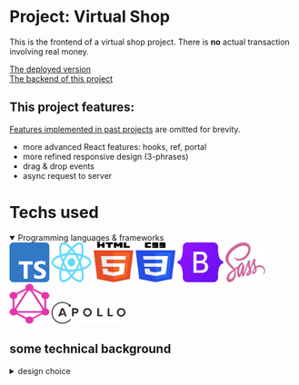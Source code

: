 # Project: Virtual Shop
This is the frontend of a virtual shop project. There is <b>no</b> actual transaction involving real money.

[The deployed version]()<br>
[The backend of this project](https://github.com/Hasuzawa/virtual_shop_backend)

## This project features:
[Features implemented in past projects]() are omitted for brevity.
<ul>
    <li>more advanced React features: hooks, ref, portal</li>
    <li>more refined responsive design (3-phrases)</li>
    <li>drag & drop events</li>
    <li>async request to server</li>
</ul>


# Techs used
<details open>
    <summary>Programming languages & frameworks</summary>

<img src="./public/logos/Typescript_logo.svg" alt="TypeScript" width="70" height="70">
<img src="./public/logos/React_logo.svg" alt="React" width="70" height="70">
<img src="./public/logos/HTML_logo.svg" alt="HTML" width="70" height="70">
<img src="./public/logos/CSS_logo.svg" alt="CSS" width="70" height="70">
<img src="./public/logos/Bootstrap_logo.svg" alt="Bootstrap" width="80" height="70">
<img src="./public/logos/Sass_logo.svg" alt="Sass" width="70" height="70">
<img src="./public/logos/GraphQL_logo.svg" alt="GraphQL" width="70" height="70">
<img src="./public/logos/Apollo_logo.svg" alt="Apollo" width="130">
</details>

## some technical background
<details close>
<summary>design choice</summary>

<ul>
<li>
    In the last project I used JavaScript for React, but there were numerous issues such as lack of 
    enum, and unpredictable behaviour in function parameter. Therefore, I use TypeScript for this project.
    I place focus on simplicity and clarity of structure, and do not aim to provide the most feature in this project.
</li>
<li>
    I used more functional component and hook than the previous project. React does not really have inheritance so class method
    is not reusable across component. Hooks however can.
</li>
<li>
    The drag drop event. Drag drop event is a vulnerability because of potential cross-site dropping. In a real app a lot of sanitisation has to be done. I took another approach and 
    make a class. An instance is dragged and only that instance will be processed in drop event. This will not prevent all abuse but that is the
    job of backend, not frontend.
</li>
<li>
    GraphQL and Apollo API. This is one of the major motive of this project. Rest API is a more
    mature technology but it is time to move on to newer
    frameworks.
</li>
<li>
    I am in fact using both Windows and MacOS and there is subtle differences of the website even on the same browser.
</li>
</ul>
</details>